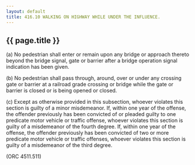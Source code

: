 ---
layout: default 
title: 416.10 WALKING ON HIGHWAY WHILE UNDER THE INFLUENCE.---

{{ page.title }}
----------------

​(a) No pedestrian shall enter or remain upon any bridge or approach
thereto beyond the bridge signal, gate or barrier after a bridge
operation signal indication has been given.

​(b) No pedestrian shall pass through, around, over or under any
crossing gate or barrier at a railroad grade crossing or bridge while
the gate or barrier is closed or is being opened or closed.

​(c) Except as otherwise provided in this subsection, whoever violates
this section is guilty of a minor misdemeanor. If, within one year of
the offense, the offender previously has been convicted of or pleaded
guilty to one predicate motor vehicle or traffic offense, whoever
violates this section is guilty of a misdemeanor of the fourth degree.
If, within one year of the offense, the offender previously has been
convicted of two or more predicate motor vehicle or traffic offenses,
whoever violates this section is guilty of a misdemeanor of the third
degree.

(ORC 4511.511)
